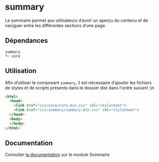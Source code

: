 # summary

Le sommaire permet aux utilisateurs d’avoir un aperçu du contenu et de naviguer entre les différentes sections d’une page.

## Dépendances
```shell
summary
└─ core
```

## Utilisation
Afin d’utiliser le composant `summary`, il est nécessaire d’ajouter les fichiers de styles et de scripts présents dans le dossier dist dans l'ordre suivant :\n
```html
<html>
  <head>
    <link href="css/core/core.min.css" rel="stylesheet">
    <link href="css/summary/summary.min.css" rel="stylesheet">
  </head>
  <body>
  </body>
</html>
```

## Documentation

Consulter [la documentation](https://gouvfr.atlassian.net/wiki/spaces/DB/pages/262898307/Sommaire+-+Summary) sur le module Sommaire